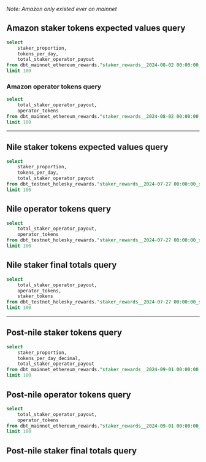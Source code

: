 _Note: Amazon only existed ever on mainnet_
## Amazon staker tokens expected values query

```sql
select
    staker_proportion,
    tokens_per_day,
    total_staker_operator_payout
from dbt_mainnet_ethereum_rewards."staker_rewards__2024-08-02 00:00:00_s_2024-08-03 03:51:30"
limit 100
```

### Amazon operator tokens query
```sql
select
    total_staker_operator_payout,
    operator_tokens
from dbt_mainnet_ethereum_rewards."staker_rewards__2024-08-02 00:00:00_s_2024-08-03 03:51:30"
limit 100
```

---

## Nile staker tokens expected values query

```sql
select
    staker_proportion,
    tokens_per_day,
    total_staker_operator_payout
from dbt_testnet_holesky_rewards."staker_rewards__2024-07-27 00:00:00_s_2024-07-28 13:00:00"
limit 100
```

## Nile operator tokens query
```sql
select
    total_staker_operator_payout,
    operator_tokens
from dbt_testnet_holesky_rewards."staker_rewards__2024-07-27 00:00:00_s_2024-07-28 13:00:00"
limit 100
```

## Nile staker final totals query

```sql
select
    total_staker_operator_payout,
    operator_tokens,
    staker_tokens
from dbt_testnet_holesky_rewards."staker_rewards__2024-07-27 00:00:00_s_2024-07-28 13:00:00"
limit 100
```

---

## Post-nile staker tokens query

```sql
select
    staker_proportion,
    tokens_per_day_decimal,
    total_staker_operator_payout
from dbt_mainnet_ethereum_rewards."staker_rewards__2024-09-01 00:00:00_s_2024-09-02 16:00:02"
limit 100
```

## Post-nile operator tokens query

```sql
select
    total_staker_operator_payout,
    operator_tokens
from dbt_mainnet_ethereum_rewards."staker_rewards__2024-09-01 00:00:00_s_2024-09-02 16:00:02"
limit 100
```

## Post-nile staker final totals query

```sql
```
